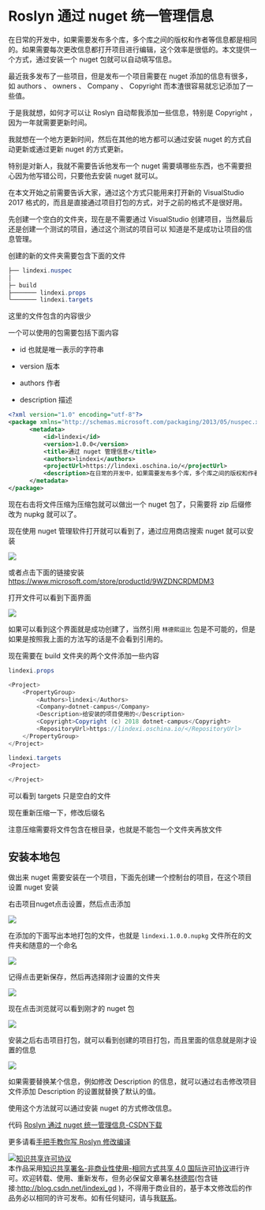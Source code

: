 
# Roslyn 通过 nuget 统一管理信息

在日常的开发中，如果需要发布多个库，多个库之间的版权和作者等信息都是相同的。如果需要每次更改信息都打开项目进行编辑，这个效率是很低的。本文提供一个方式，通过安装一个 nuget 包就可以自动填写信息。

<!--more-->


<!-- CreateTime:2018/9/4 8:55:19 -->

<!-- csdn -->

<!-- 标签：Roslyn，MSBuild,编译器,nuget,打包 -->

最近我多发布了一些项目，但是发布一个项目需要在 nuget 添加的信息有很多，如 authors 、 owners 、 Company 、 Copyright 而本渣很容易就忘记添加了一些值。

于是我就想，如何才可以让 Roslyn 自动帮我添加一些信息，特别是 Copyright ，因为一年就需要更新时间。

我就想在一个地方更新时间，然后在其他的地方都可以通过安装 nuget 的方式自动更新或通过更新 nuget 的方式更新。

特别是对新人，我就不需要告诉他发布一个 nuget 需要填哪些东西，也不需要担心因为他写错公司，只要他去安装 nuget 就可以。


在本文开始之前需要告诉大家，通过这个方式只能用来打开新的 VisualStudio 2017 格式的，而且是直接通过项目打包的方式，对于之前的格式不是很好用。

先创建一个空白的文件夹，现在是不需要通过 VisualStudio 创建项目，当然最后还是创建一个测试的项目，通过这个测试的项目可以 知道是不是成功让项目的信息管理。

创建的新的文件夹需要包含下面的文件

```csharp
├── lindexi.nuspec
│
├─ build
├─────── lindexi.props
└─────── lindexi.targets
```
这里的文件包含的内容很少

一个可以使用的包需要包括下面内容

 - id 也就是唯一表示的字符串

 - version 版本

 - authors 作者

 - description 描述

```xml
<?xml version="1.0" encoding="utf-8"?>
<package xmlns="http://schemas.microsoft.com/packaging/2013/05/nuspec.xsd">
	  <metadata>
	  	  <id>lindexi</id>
	  	  <version>1.0.0</version>
	  	  <title>通过 nuget 管理信息</title>
	  	  <authors>lindexi</authors>
	  	  <projectUrl>https://lindexi.oschina.io/</projectUrl>
	  	  <description>在日常的开发中，如果需要发布多个库，多个库之间的版权和作者等信息都是相同的。如果需要每次更改信息都打开项目进行编辑，这个效率是很低的。本文提供一个方式，通过安装一个 nuget 包就可以自动填写信息</description>
	  </metadata>
</package>
```

现在右击将文件压缩为压缩包就可以做出一个 nuget 包了，只需要将 zip 后缀修改为 nupkg 就可以了。

现在使用 nuget 管理软件打开就可以看到了，通过应用商店搜索 nuget 就可以安装

<!-- ![](image/Roslyn 通过 nuget 统一管理信息/Roslyn 通过 nuget 统一管理信息1.png) -->

![](http://image.acmx.xyz/lindexi%2F201892115453256)

或者点击下面的链接安装 https://www.microsoft.com/store/productId/9WZDNCRDMDM3

打开文件可以看到下面界面

<!-- ![](image/Roslyn 通过 nuget 统一管理信息/Roslyn 通过 nuget 统一管理信息2.png) -->

![](http://image.acmx.xyz/lindexi%2F20189212219350)

如果可以看到这个界面就是成功创建了，当然引用 `林德熙逗比` 包是不可能的，但是如果是按照我上面的方法写的话是不会看到引用的。

现在需要在 build 文件夹的两个文件添加一些内容

```csharp
lindexi.props

<Project>
	<PropertyGroup>
		<Authors>lindexi</Authors>
        <Company>dotnet-campus</Company>
        <Description>给安装的项目使用的</Description>
        <Copyright>Copyright (c) 2018 dotnet-campus</Copyright>
        <RepositoryUrl>https://lindexi.oschina.io/</RepositoryUrl>
	</PropertyGroup>
</Project>
```

```csharp
lindexi.targets
<Project>
	
</Project>
```

可以看到 targets 只是空白的文件

现在重新压缩一下，修改后缀名

注意压缩需要将文件包含在根目录，也就是不能包一个文件夹再放文件

## 安装本地包

做出来 nuget 需要安装在一个项目，下面先创建一个控制台的项目，在这个项目设置 nuget 安装

右击项目nuget点击设置，然后点击添加

<!-- ![](image/Roslyn 通过 nuget 统一管理信息/Roslyn 通过 nuget 统一管理信息3.png) -->

![](http://image.acmx.xyz/lindexi%2F2018921242123)

在添加的下面写出本地打包的文件，也就是 `lindexi.1.0.0.nupkg` 文件所在的文件夹和随意的一个命名

<!-- ![](image/Roslyn 通过 nuget 统一管理信息/Roslyn 通过 nuget 统一管理信息4.png) -->

![](http://image.acmx.xyz/lindexi%2F201892143544957)

记得点击更新保存，然后再选择刚才设置的文件夹

<!-- ![](image/Roslyn 通过 nuget 统一管理信息/Roslyn 通过 nuget 统一管理信息5.png) -->

![](http://image.acmx.xyz/lindexi%2F201892143624347)

现在点击浏览就可以看到刚才的 nuget 包

<!-- ![](image/Roslyn 通过 nuget 统一管理信息/Roslyn 通过 nuget 统一管理信息0.png) -->

![](http://image.acmx.xyz/lindexi%2F201892115027450)

安装之后右击项目打包，就可以看到创建的项目打包，而且里面的信息就是刚才设置的信息

<!-- ![](image/Roslyn 通过 nuget 统一管理信息/Roslyn 通过 nuget 统一管理信息6.png) -->

![](http://image.acmx.xyz/lindexi%2F20189214390416)

如果需要替换某个信息，例如修改 Description 的信息，就可以通过右击修改项目文件添加 Description 的设置就替换了默认的值。

使用这个方法就可以通过安装 nuget 的方式修改信息。

代码 [Roslyn 通过 nuget 统一管理信息-CSDN下载](https://download.csdn.net/download/lindexi_gd/10641158 )

更多请看[手把手教你写 Roslyn 修改编译](https://lindexi.oschina.io/lindexi/post/roslyn.html )





<a rel="license" href="http://creativecommons.org/licenses/by-nc-sa/4.0/"><img alt="知识共享许可协议" style="border-width:0" src="https://licensebuttons.net/l/by-nc-sa/4.0/88x31.png" /></a><br />本作品采用<a rel="license" href="http://creativecommons.org/licenses/by-nc-sa/4.0/">知识共享署名-非商业性使用-相同方式共享 4.0 国际许可协议</a>进行许可。欢迎转载、使用、重新发布，但务必保留文章署名[林德熙](http://blog.csdn.net/lindexi_gd)(包含链接:http://blog.csdn.net/lindexi_gd )，不得用于商业目的，基于本文修改后的作品务必以相同的许可发布。如有任何疑问，请与我[联系](mailto:lindexi_gd@163.com)。